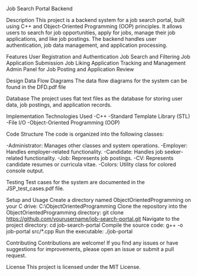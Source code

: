 Job Search Portal Backend

Description
This project is a backend system for a job search portal, built using C++ and Object-Oriented Programming (OOP) principles. It allows users to search for job opportunities, apply for jobs, manage their job applications, and like job postings. The backend handles user authentication, job data management, and application processing.

Features
User Registration and Authentication
Job Search and Filtering
Job Application Submission
Job Liking
Application Tracking and Management
Admin Panel for Job Posting and Application Review

Design
Data Flow Diagrams
The data flow diagrams for the system can be found in the DFD.pdf file

Database
The project uses flat text files as the database for storing user data, job postings, and application records.

Implementation Technologies Used
-C++
-Standard Template Library (STL)
-File I/O
-Object-Oriented Programming (OOP)

Code Structure
The code is organized into the following classes:

-Administrator: Manages other classes and system operations.
-Employer: Handles employer-related functionality.
-Candidate: Handles job seeker-related functionality.
-Job: Represents job postings.
-CV: Represents candidate resumes or curricula vitae.
-Colors: Utility class for colored console output.

Testing
Test cases for the system are documented in the JSP_test_cases.pdf file.

Setup and Usage
Create a directory named ObjectOrientedProgramming on your C drive: C:\ObjectOrientedProgramming
Clone the repository into the ObjectOrientedProgramming directory: git clone https://github.com/yourusername/job-search-portal.git
Navigate to the project directory: cd job-search-portal
Compile the source code: g++ -o job-portal src/*.cpp
Run the executable: ./job-portal

Contributing
Contributions are welcome! If you find any issues or have suggestions for improvements, please open an issue or submit a pull request.

License
This project is licensed under the MIT License.
